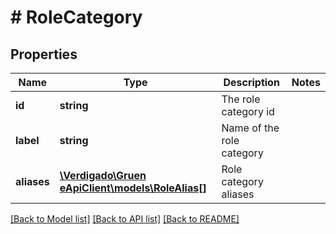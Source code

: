 # # RoleCategory

## Properties

Name | Type | Description | Notes
------------ | ------------- | ------------- | -------------
**id** | **string** | The role category id |
**label** | **string** | Name of the role category |
**aliases** | [**\Verdigado\Gruen eApiClient\models\RoleAlias[]**](RoleAlias.md) | Role category aliases |

[[Back to Model list]](../../README.md#models) [[Back to API list]](../../README.md#endpoints) [[Back to README]](../../README.md)
